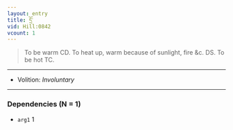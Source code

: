 ```yaml
---
layout: entry
title: དྲོ་
vid: Hill:0842
vcount: 1
---
```

> To be warm CD\. To heat up, warm because of sunlight, fire &c\. DS\. To be hot TC\.

---
* Volition: _Involuntary_

---

### Dependencies (N = 1)
* `arg1` 1
